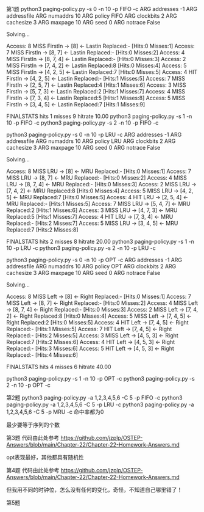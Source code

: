第1题
python3 paging-policy.py -s 0 -n 10 -p FIFO -c
ARG addresses -1
ARG addressfile 
ARG numaddrs 10
ARG policy FIFO
ARG clockbits 2
ARG cachesize 3
ARG maxpage 10
ARG seed 0
ARG notrace False

Solving...

Access: 8  MISS FirstIn ->          [8] <- Lastin  Replaced:- [Hits:0 Misses:1]
Access: 7  MISS FirstIn ->       [8, 7] <- Lastin  Replaced:- [Hits:0 Misses:2]
Access: 4  MISS FirstIn ->    [8, 7, 4] <- Lastin  Replaced:- [Hits:0 Misses:3]
Access: 2  MISS FirstIn ->    [7, 4, 2] <- Lastin  Replaced:8 [Hits:0 Misses:4]
Access: 5  MISS FirstIn ->    [4, 2, 5] <- Lastin  Replaced:7 [Hits:0 Misses:5]
Access: 4  HIT  FirstIn ->    [4, 2, 5] <- Lastin  Replaced:- [Hits:1 Misses:5]
Access: 7  MISS FirstIn ->    [2, 5, 7] <- Lastin  Replaced:4 [Hits:1 Misses:6]
Access: 3  MISS FirstIn ->    [5, 7, 3] <- Lastin  Replaced:2 [Hits:1 Misses:7]
Access: 4  MISS FirstIn ->    [7, 3, 4] <- Lastin  Replaced:5 [Hits:1 Misses:8]
Access: 5  MISS FirstIn ->    [3, 4, 5] <- Lastin  Replaced:7 [Hits:1 Misses:9]

FINALSTATS hits 1   misses 9   hitrate 10.00
python3 paging-policy.py -s 1 -n 10 -p FIFO -c
python3 paging-policy.py -s 2 -n 10 -p FIFO -c

python3 paging-policy.py -s 0 -n 10 -p LRU -c
ARG addresses -1
ARG addressfile 
ARG numaddrs 10
ARG policy LRU
ARG clockbits 2
ARG cachesize 3
ARG maxpage 10
ARG seed 0
ARG notrace False

Solving...

Access: 8  MISS LRU ->          [8] <- MRU Replaced:- [Hits:0 Misses:1]
Access: 7  MISS LRU ->       [8, 7] <- MRU Replaced:- [Hits:0 Misses:2]
Access: 4  MISS LRU ->    [8, 7, 4] <- MRU Replaced:- [Hits:0 Misses:3]
Access: 2  MISS LRU ->    [7, 4, 2] <- MRU Replaced:8 [Hits:0 Misses:4]
Access: 5  MISS LRU ->    [4, 2, 5] <- MRU Replaced:7 [Hits:0 Misses:5]
Access: 4  HIT  LRU ->    [2, 5, 4] <- MRU Replaced:- [Hits:1 Misses:5]
Access: 7  MISS LRU ->    [5, 4, 7] <- MRU Replaced:2 [Hits:1 Misses:6]
Access: 3  MISS LRU ->    [4, 7, 3] <- MRU Replaced:5 [Hits:1 Misses:7]
Access: 4  HIT  LRU ->    [7, 3, 4] <- MRU Replaced:- [Hits:2 Misses:7]
Access: 5  MISS LRU ->    [3, 4, 5] <- MRU Replaced:7 [Hits:2 Misses:8]

FINALSTATS hits 2   misses 8   hitrate 20.00
python3 paging-policy.py -s 1 -n 10 -p LRU -c
python3 paging-policy.py -s 2 -n 10 -p LRU -c

python3 paging-policy.py -s 0 -n 10 -p OPT -c
ARG addresses -1
ARG addressfile 
ARG numaddrs 10
ARG policy OPT
ARG clockbits 2
ARG cachesize 3
ARG maxpage 10
ARG seed 0
ARG notrace False

Solving...

Access: 8  MISS Left  ->          [8] <- Right Replaced:- [Hits:0 Misses:1]
Access: 7  MISS Left  ->       [8, 7] <- Right Replaced:- [Hits:0 Misses:2]
Access: 4  MISS Left  ->    [8, 7, 4] <- Right Replaced:- [Hits:0 Misses:3]
Access: 2  MISS Left  ->    [7, 4, 2] <- Right Replaced:8 [Hits:0 Misses:4]
Access: 5  MISS Left  ->    [7, 4, 5] <- Right Replaced:2 [Hits:0 Misses:5]
Access: 4  HIT  Left  ->    [7, 4, 5] <- Right Replaced:- [Hits:1 Misses:5]
Access: 7  HIT  Left  ->    [7, 4, 5] <- Right Replaced:- [Hits:2 Misses:5]
Access: 3  MISS Left  ->    [4, 5, 3] <- Right Replaced:7 [Hits:2 Misses:6]
Access: 4  HIT  Left  ->    [4, 5, 3] <- Right Replaced:- [Hits:3 Misses:6]
Access: 5  HIT  Left  ->    [4, 5, 3] <- Right Replaced:- [Hits:4 Misses:6]

FINALSTATS hits 4   misses 6   hitrate 40.00

python3 paging-policy.py -s 1 -n 10 -p OPT -c
python3 paging-policy.py -s 2 -n 10 -p OPT -c


第2题
python3 paging-policy.py -a 1,2,3,4,5,6 -C 5 -p FIFO -c
python3 paging-policy.py -a 1,2,3,4,5,6 -C 5 -p LRU -c
python3 paging-policy.py -a 1,2,3,4,5,6 -C 5 -p MRU -c
命中率都为0

最少要等于序列的个数


第3题
代码由此处参考
https://github.com/jzplp/OSTEP-Answers/blob/main/Chapter-22/Chapter-22-Homework-Answers.md

opt表现最好，其他都具有随机性


第4题
代码由此处参考
https://github.com/jzplp/OSTEP-Answers/blob/main/Chapter-22/Chapter-22-Homework-Answers.md

但我用不同的时钟位，怎么没有任何的变化，奇怪，不知道自己哪里错了！


第5题
